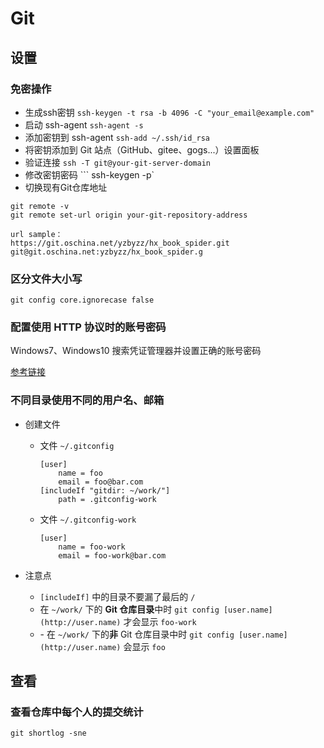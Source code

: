 # Git

## 设置

### 免密操作

- 生成ssh密钥 `ssh-keygen -t rsa -b 4096 -C "your_email@example.com"`
- 启动 ssh-agent `ssh-agent -s`
- 添加密钥到 ssh-agent `ssh-add ~/.ssh/id_rsa`
- 将密钥添加到 Git 站点（GitHub、gitee、gogs...）设置面板
- 验证连接 `ssh -T git@your-git-server-domain`
- 修改密钥密码  ``` ssh-keygen -p`
- 切换现有Git仓库地址

```shell
git remote -v 
git remote set-url origin your-git-repository-address 

url sample：
https://git.oschina.net/yzbyzz/hx_book_spider.git
git@git.oschina.net:yzbyzz/hx_book_spider.g 
```

### 区分文件大小写

```sheshellll
git config core.ignorecase false
```

### 配置使用 HTTP 协议时的账号密码

Windows7、Windows10 搜索凭证管理器并设置正确的账号密码

[参考链接](https://blog.csdn.net/qq_34665539/article/details/80408282)

### 不同目录使用不同的用户名、邮箱

- 创建文件
  - 文件 `~/.gitconfig`

    ```shell
    [user]
        name = foo
        email = foo@bar.com
    [includeIf "gitdir: ~/work/"]
        path = .gitconfig-work
    ```

  - 文件 `~/.gitconfig-work`

    ```shell
    [user]
        name = foo-work
        email = foo-work@bar.com
    ```

- 注意点
  - `[includeIf]` 中的目录不要漏了最后的 `/`
  - 在 `~/work/` 下的 **Git 仓库目录**中时 `git config [user.name](http://user.name)` 才会显示 `foo-work`
  - \- 在 `~/work/` 下的**非** Git 仓库目录中时 `git config [user.name](http://user.name)` 会显示 `foo`

## 查看

### 查看仓库中每个人的提交统计
```shell
git shortlog -sne
```